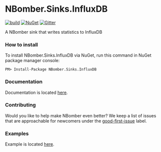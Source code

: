 # NBomber.Sinks.InfluxDB

[![build](https://github.com/PragmaticFlow/NBomber.Sinks.InfluxDB/actions/workflows/build.yml/badge.svg)](https://github.com/PragmaticFlow/NBomber.Sinks.InfluxDB/actions/workflows/build.yml)
[![NuGet](https://img.shields.io/nuget/v/nbomber.sinks.influxdb.svg)](https://www.nuget.org/packages/nbomber.sinks.influxdb/)
[![Gitter](https://badges.gitter.im/nbomber/community.svg)](https://gitter.im/nbomber/community?utm_source=badge&utm_medium=badge&utm_campaign=pr-badge)

A NBomber sink that writes statistics to InfluxDB

### How to install
To install NBomber.Sinks.InfluxDB via NuGet, run this command in NuGet package manager console:
```code
PM> Install-Package NBomber.Sinks.InfluxDB
```

### Documentation
Documentation is located [here](https://nbomber.com/docs/reporting-sinks/influx-db).

### Contributing
Would you like to help make NBomber even better? We keep a list of issues that are approachable for newcomers under the [good-first-issue](https://github.com/PragmaticFlow/NBomber.Sinks.InfluxDB/issues?q=is%3Aopen+is%3Aissue+label%3A%22good+first+issue%22) label.

### Examples
Example is located [here](https://github.com/PragmaticFlow/NBomber/tree/dev/examples/Demo/Features/RealtimeReporting/InfluxDB).
